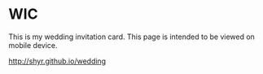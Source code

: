 # WIC

This is my wedding invitation card. This page is intended to be viewed on mobile device.

http://shyr.github.io/wedding
